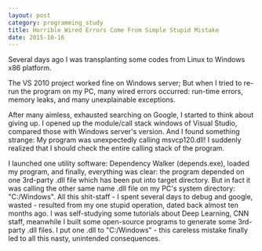 ```yaml
---
layout: post
category: programming_study
title: Horrible Wired Errors Come From Simple Stupid Mistake
date: 2015-10-16
---
```


Several days ago I was transplanting some codes from Linux to Windows x86 platform.

The VS 2010 project worked fine on Windows server; But when I tried to re-run the program on my PC, many wired errors occurred: run-time errors, memory leaks, and many unexplainable exceptions.

After many aimless, exhausted searching on Google, I started to think about giving up. I opened up the module/call stack windows of Visual Studio, compared those with Windows server's version. And I found something strange: My program was unexpectedly calling msvcp120.dll! I suddenly realized that I should check the entire calling stack of the program.

I launched one utility software: Dependency Walker (depends.exe), loaded my program, and finally, everything was clear: the program depended on one 3rd-party .dll file which has been put into target directory. But in fact it was calling the other same name .dll file on my PC's system directory: "C:/Windows". All this shit-staff - I spent several days to debug and google, wasted - resulted from my one stupid operation, dated back almost ten months ago. I was self-studying some tutorials about Deep Learning, CNN staff, meanwhile I built some open-source programs to generate some 3rd-party .dll files. I put one .dll to "C:/Windows" - this careless mistake finally led to all this nasty, unintended consequences.
